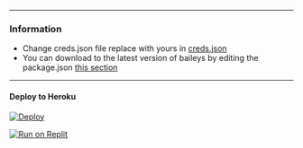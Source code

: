  

***
### Information
- Change creds.json file replace with yours in [creds.json](https://github.com/Khalid-official/Antispam-bot/edit/main/BumbleSession/creds.json)
- You can download to the latest version of baileys by editing the package.json [this section](https://github.com/khalid-official/BUMBLEBEE-BOT/blob/main/package.json#L42) 

***

#### Deploy to Heroku
[![Deploy](https://www.herokucdn.com/deploy/button.svg)](https://heroku.com/deploy?template=https://github.com/Khalid-official/Antispam-bot/tree/main)

[![Run on Replit](https://replit.com/badge/github/your-repo-owner/your-repo-name)](https://replit.com/@Nightbot2O/whatsapp-bot-md)

